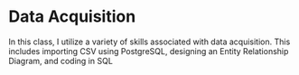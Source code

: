 # Data Acquisition

In this class, I utilize a variety of skills associated with data acquisition. This includes importing CSV using PostgreSQL, designing an Entity Relationship Diagram, and coding in SQL

